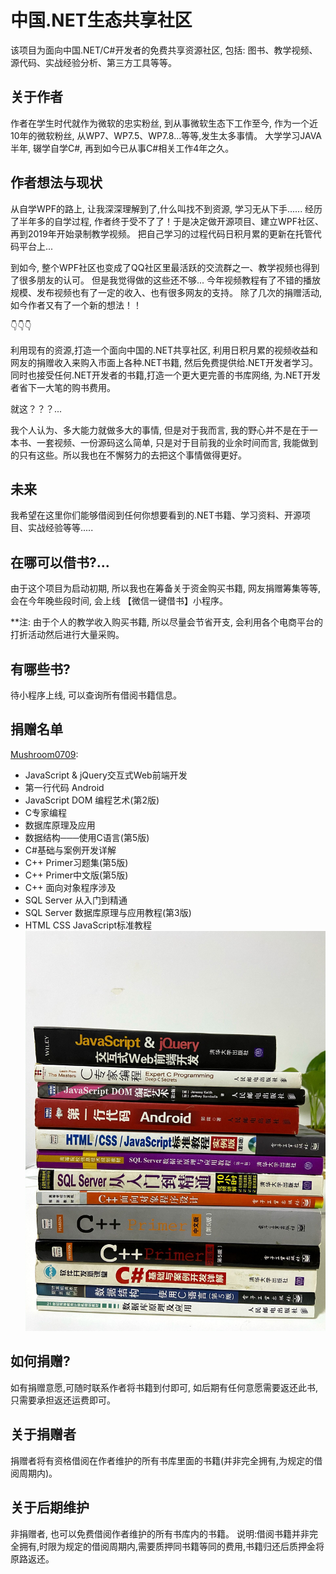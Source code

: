 # 中国.NET生态共享社区
  该项目为面向中国.NET/C#开发者的免费共享资源社区, 包括: 图书、教学视频、源代码、实战经验分析、第三方工具等等。

## 关于作者
作者在学生时代就作为微软的忠实粉丝, 到从事微软生态下工作至今, 作为一个近10年的微软粉丝, 从WP7、WP7.5、WP7.8...等等,发生太多事情。
大学学习JAVA半年, 辍学自学C#, 再到如今已从事C#相关工作4年之久。

## 作者想法与现状
从自学WPF的路上, 让我深深理解到了,什么叫找不到资源, 学习无从下手......
经历了半年多的自学过程, 作者终于受不了了！于是决定做开源项目、建立WPF社区、再到2019年开始录制教学视频。
把自己学习的过程代码日积月累的更新在托管代码平台上...

到如今, 整个WPF社区也变成了QQ社区里最活跃的交流群之一、教学视频也得到了很多朋友的认可。 但是我觉得做的这些还不够...
今年视频教程有了不错的播放规模、发布视频也有了一定的收入、也有很多网友的支持。
除了几次的捐赠活动, 如今作者又有了一个新的想法！！


👇👇👇

利用现有的资源,打造一个面向中国的.NET共享社区, 利用日积月累的视频收益和网友的捐赠收入来购入市面上各种.NET书籍, 然后免费提供给.NET开发者学习。
同时也接受任何.NET开发者的书籍,打造一个更大更完善的书库网络, 为.NET开发者省下一大笔的购书费用。

就这？？？...

我个人认为、多大能力就做多大的事情, 但是对于我而言, 我的野心并不是在于一本书、一套视频、一份源码这么简单, 只是对于目前我的业余时间而言, 我能做到的只有这些。所以我也在不懈努力的去把这个事情做得更好。

## 未来
我希望在这里你们能够借阅到任何你想要看到的.NET书籍、学习资料、开源项目、实战经验等等.....

## 在哪可以借书?...
由于这个项目为启动初期, 所以我也在筹备关于资金购买书籍, 网友捐赠筹集等等, 会在今年晚些段时间, 会上线 【微信一键借书】小程序。

**注: 由于个人的教学收入购买书籍, 所以尽量会节省开支, 会利用各个电商平台的打折活动然后进行大量采购。


## 有哪些书?
待小程序上线, 可以查询所有借阅书籍信息。

## 捐赠名单

[Mushroom0709](https://github.com/Mushroom0709):
+ JavaScript & jQuery交互式Web前端开发
+ 第一行代码 Android
+ JavaScript DOM 编程艺术(第2版)
+ C专家编程
+ 数据库原理及应用
+ 数据结构───使用C语言(第5版)
+ C#基础与案例开发详解
+ C++ Primer习题集(第5版)
+ C++ Primer中文版(第5版)
+ C++ 面向对象程序涉及
+ SQL Server 从入门到精通
+ SQL Server 数据库原理与应用教程(第3版)
+ HTML CSS JavaScript标准教程
![Mushroom0709](https://github.com/HenJigg/CHINA.NET-/blob/master/img/Mushroom0709.jpg)


## 如何捐赠?
如有捐赠意愿,可随时联系作者将书籍到付即可, 如后期有任何意愿需要返还此书, 只需要承担返还运费即可。

## 关于捐赠者
捐赠者将有资格借阅在作者维护的所有书库里面的书籍(并非完全拥有,为规定的借阅周期内)。

## 关于后期维护
非捐赠者, 也可以免费借阅作者维护的所有书库内的书籍。
说明:借阅书籍并非完全拥有,时限为规定的借阅周期内,需要质押同书籍等同的费用,书籍归还后质押金将原路返还。




